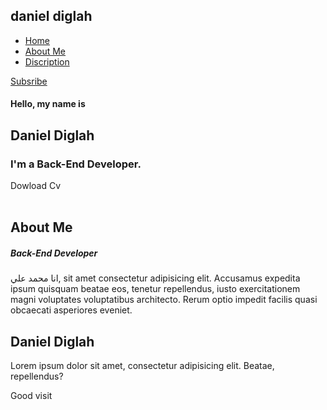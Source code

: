 
<!DOCTYPE html>
<html lang="en">
<head>
    <meta charset="UTF-8">
    <meta http-equiv="X-UA-Compatible" content="IE=edge">
    <meta name="viewport" content="width=device-width, initial-scale=1.0">
    <link rel="stylesheet" href="group.css">
    <title>daniel diglah</title>
    <link rel="icon" href="mohamed.jpg">
    <style>
:root{
    --primaryColor:#ff274b;
    --secondaryColor:#f7bcf7;
    --lightColor:#ffffff;
    --bgColor-1:#171a1c;
    --bgColor-2:#22282a;
    --padding:8%;
}

*{
    padding: 0;
    margin: 0;
    box-sizing: border-box;
}

html{
    font-family: -apple-system, BlinkMacSystemFont, 'Segoe UI', Roboto, Oxygen, Ubuntu, Cantarell, 'Open Sans', 'Helvetica Neue', sans-serif;
    font-size: 16px;
}

.home{
    width: 100%;
    height: 100vh;
    background-color: var(--bgColor-1);
    display: flex;
    flex-direction: column;
}

span{
    color: var(--primaryColor);
}

h2{
    font-size: 2.2rem;
    letter-spacing: 0.12rem;
    cursor: pointer;
    color: var(--lightColor);
}

nav{
    padding-top: 2.8rem;
    padding-left: var(--padding);
    padding-right: var(--padding);
    display: flex;
    justify-content: space-between;
    align-items: center;
}

nav ul li{
    list-style: none;
    display: inline-block;
    margin: 0.8rem 1.5rem;
}

nav ul li a{
    color: var(--lightColor);
    text-decoration: none;
    text-transform: capitalize;
    transition: 0.4s;
}

nav ul li a:hover{
    color: var(--primaryColor);
}

.btn{
    background-color: var(--primaryColor);
    color: var(--lightColor);
    text-decoration: none;
    font-weight: bold;
    padding: 0.81rem 1.87rem;
    border-radius: 30px;
    border: 2px solid transparent;
    transition: 0.4s;
}

.btn:hover{
    background-color: transparent;
    border: 2px solid var(--primaryColor);
}

.content{
    flex-grow: 1;
    padding: var(--padding);
    display: flex;
    align-items: center;
    justify-content: space-between;
}

.container-texts{
    position: relative;
    bottom: 70px;
}

h1{
    font-size: 4.65rem;
    margin: 1.7rem 0;
    color: var(--lightColor);
}

h3{
    font-size: 1.5rem;
    color: var(--lightColor);
    margin-bottom: 3.5rem;
}

h4{
    color: var(--secondaryColor);
    font-size: 1.25rem;
    letter-spacing: 0.12rem;
}

.social{
    margin-top: 3.5rem;
}

.social img{
    margin-right: 2rem;
    width: 2.5rem;
    transition: 0.4s;
}

.social img:hover{
    transform: scale(1.2);
}

.home .container-img{
    width: 45%;
    height: 88%;
    position: relative;
    align-self: flex-end;
}

.container-img img{
    position: absolute;
    bottom: 0%;
    height: 120%;
    transform: translateX(-5%);
    transition: .5s;
}

.container-img img:hover{
    transform: scale(1.1);
}

.about{
    background-color: var(--bgColor-1);
    padding:2rem var(--padding);
    display: flex;
    align-items: center;
    justify-content: space-around;
}

.about .img{
    width: 35%;
}

.gmi{
    background-color: var(--bgColor-2);
    width: 100vh;
}


.about .img img{
    width: 90%;
}

.gmi img{
    width: 35%;
    display: none;
}

.about .text{
    width: 35%;
}

p{
    color: var(--secondaryColor);
    letter-spacing: 1px;
    line-height: 1.5rem;
    font-size: 0.8rem;
}

h5{
    font-size: 1.37rem;
    margin-bottom: 2.5rem;
}

.services{
    background-color: var(--bgColor-1);
    padding:2rem var(--padding);
}

.text-center{
    text-align: center;
}

footer{
    padding: 2rem var(--padding);
    background-color: var(--bgColor-2);
}

footer .footer{
    display: flex;
    flex-direction: column;
    align-items: center;
    justify-content: center;
}

footer .footer p{
    color: var(--lightColor);
    text-align: center;
    width: 500px;
    margin-top: 1rem;
}

footer .footer .end{
    color: var(--primaryColor);
    margin-top: 1rem;
}

.social a{
    text-decoration: none;
}

button{
    display:none;
    position: relative;
    appearance: none;
    border: none;
    outline: none;
    background-color: none;
    cursor: pointer;
    user-select: none;
}

button img{
    display: block;
    width: 33px;
}










@media screen and (max-width: 575px) {
    :root{
        --padding:1.5rem;
    }
    html{
        font-size: 13px;
    }

    .about{
        display: block;
        text-align: center;
        width: 100%;
        padding: 0;
        margin: 0;
    }
    .about h1{
        font-size: 120%;
        text-align: center;
    }

    button{
        display: block;
    }

    .about .text{
        width: 100%;
    }

    .about .text h5{
        padding: 0;
        text-align: center;
        width: 100%;
    }

    .home .container-img{
        display: none;
    }

    .about{
        padding:2rem var(--padding);
    }

    .gmi{
        width: 100%;
    }
    .gmi img{
        display: block;
        margin:0 31.5%;
    }

    .about .img{
        display:none;
    }
    nav{
        position: fixed;
        top: 0;
        left: 0;
        right: 0;
        height: 82px;
        background-color: var(--bgColor-1);
        border-bottom: 1px solid var(--bgColor-2);
        padding-top: 0;
        z-index: 100;
    }
    nav > a{
        display: none;
    }
    nav ul{
        display: none;
        z-index: 9999999999;
    }

    button::selection ~ nav ul{
        display: block;
        z-index: 9999999999;
    }


    .drop.active nav ul{
        display: block;
    }
    .container-texts{
        bottom: 0;
    }
    .social{
        margin-top: 70px;
    }
    h3{
        margin-top: 40px;
    }
    
}

</style>
</head>
<body>
    <section class="home"id="home" > 
        <nav>
            <h2 >daniel <span>diglah</span></h2>
            <ul id="actions">
                <li><a href="#home">Home</a></li>
                <li><a href="#about">About Me</a></li>
                <li><a href="">Discription</a></li>
            </ul>
            <a href="#" class="btn">Subsribe</a>
        </nav>
        <div class="content">
            <div class="container-texts">
                <h4>Hello, my name is</h4>
                <h1>Daniel <span>Diglah</span> </h1>
                <h3>I'm a <span>Back-End</span> Developer.</h3>
                <a class="btn">Dowload Cv</a>
                <div class="social">
                    <a href="https://www.facebook.com/profile.php?id=100075474169199" target="_blank" ><img src="facebook.png" alt=""></a>
                    <a href="instagram.html" target="_blank" ><img src="instagram.png" alt=""></a>
                    <a href="linkedin.html"target="_blank"><img src="linkedin.png" alt=""></a>
                    <a href="http://www.youtube.com/channel/UCJqX5JPvmrdiU4c3EvbY1KA" target="_blank" ><img src="youtube.png" alt=""></a>
                </div>
            </div>
            <div class="container-img">
                <img src="Capture.GIF" alt="">
            </div>
        </div>
    </section>
    <div class="gmi"><img src="about.png" alt=""></div>
    <section class="about" id="about">
        <div class="img"><img src="about.png" alt=""></div>
        <div class="text">
            <h1>About <span>Me</span></h1>
            <h5><span>Back-End</span> Developer</h5>
            <p>
                انا محمد علي, sit amet consectetur adipisicing elit. Accusamus expedita ipsum quisquam beatae eos, tenetur repellendus, iusto exercitationem magni voluptates voluptatibus architecto. Rerum optio impedit facilis quasi obcaecati asperiores eveniet.
            </p>
        </div>
    </section>
    <footer>
        <div class="footer">
            <h2>Daniel <span>Diglah</span></h2>
            <p>Lorem ipsum dolor sit amet, consectetur adipisicing elit. Beatae, repellendus?</p>
            <p class="end">Good visit</p>
        </div>
    </footer>
</body>
</html>
